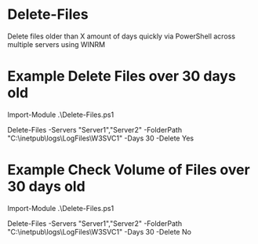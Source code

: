 # Delete-Files
Delete files older than X amount of days quickly via PowerShell across multiple servers using WINRM

# Example Delete Files over 30 days old

Import-Module .\Delete-Files.ps1

Delete-Files -Servers "Server1","Server2" -FolderPath "C:\inetpub\logs\LogFiles\W3SVC1" -Days 30 -Delete Yes

# Example Check Volume of Files over 30 days old

Import-Module .\Delete-Files.ps1

Delete-Files -Servers "Server1","Server2" -FolderPath "C:\inetpub\logs\LogFiles\W3SVC1" -Days 30 -Delete No
